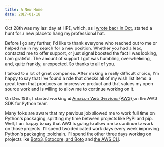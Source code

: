 ```yaml
---
title: A New Home
date: 2017-01-18
---
```


Oct 28th was my last day at HPE, which, as I
[wrote back in Oct](/posts/2016/10/hire-me/), started a hunt for a new place to
hang my professional hat.

Before I go any further, I'd like to thank everyone who reached out to me or
helped me in my search for a new position. Whether you had a lead, contacted me
to offer support, or just signal boosted the fact I was looking, I am grateful.
The amount of support I got was humbling, overwhelming, and, quite frankly,
unexpected. So thanks to all of you.

I talked to a lot of great companies. After making a really difficult choice,
I'm happy to say that I've found a role that checks all of my wish list items:
a great team that produces an impressive product and that values my open source
work and is willing to allow me to continue working on it.

On Dec 19th, I started working at
[Amazon Web Services (AWS) ](https://aws.amazon.com/) on the AWS SDK for Python
team.

Many folks are aware that my previous job allowed me to work full time on
Python's packaging, splitting my time between projects like PyPI and pip. Well,
I am happy to say that AWS is going to allow me to continue to work on those
projects. I'll spend two dedicated work days every week improving Python's
packaging toolchain. I'll spend the other three days working on projects like
[Boto3, Botocore, and Boto](https://aws.amazon.com/sdk-for-python/) and
[the AWS CLI](https://aws.amazon.com/cli/).
